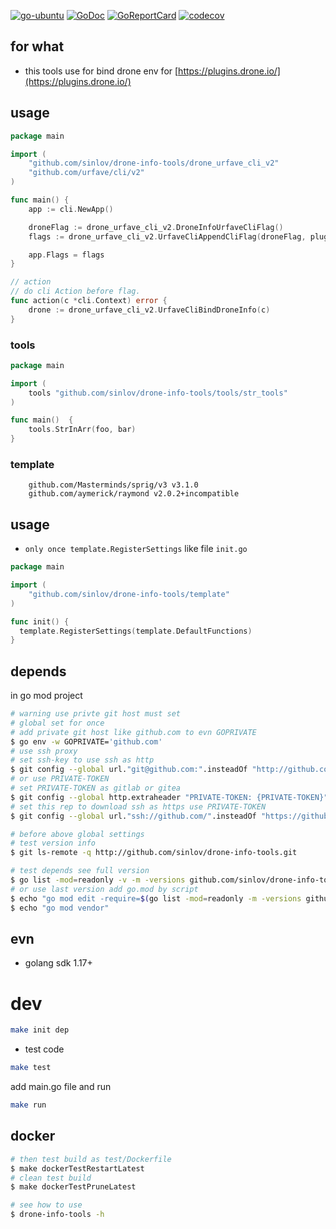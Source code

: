 [![go-ubuntu](https://github.com/sinlov/drone-info-tools/workflows/go-ubuntu/badge.svg?branch=main)](https://github.com/sinlov/drone-info-tools/actions)
[![GoDoc](https://godoc.org/github.com/sinlov/drone-info-tools?status.png)](https://godoc.org/github.com/sinlov/drone-info-tools/)
[![GoReportCard](https://goreportcard.com/badge/github.com/sinlov/drone-info-tools)](https://goreportcard.com/report/github.com/sinlov/drone-info-tools)
[![codecov](https://codecov.io/gh/sinlov/drone-info-tools/branch/main/graph/badge.svg)](https://codecov.io/gh/sinlov/drone-info-tools)

## for what

- this tools use for bind drone env for [https://plugins.drone.io/](https://plugins.drone.io/)

## usage

```go
package main

import (
	"github.com/sinlov/drone-info-tools/drone_urfave_cli_v2"
	"github.com/urfave/cli/v2"
)

func main() {
	app := cli.NewApp()

	droneFlag := drone_urfave_cli_v2.DroneInfoUrfaveCliFlag()
	flags := drone_urfave_cli_v2.UrfaveCliAppendCliFlag(droneFlag, pluginFlag())

	app.Flags = flags
}

// action
// do cli Action before flag.
func action(c *cli.Context) error {
	drone := drone_urfave_cli_v2.UrfaveCliBindDroneInfo(c)
}
```

### tools

```go
package main

import (
	tools "github.com/sinlov/drone-info-tools/tools/str_tools"
)

func main()  {
	tools.StrInArr(foo, bar)
}
```

### template

```
	github.com/Masterminds/sprig/v3 v3.1.0
	github.com/aymerick/raymond v2.0.2+incompatible
```

## usage

- `only once template.RegisterSettings` like file `init.go`

```go
package main

import (
	"github.com/sinlov/drone-info-tools/template"
)

func init() {
  template.RegisterSettings(template.DefaultFunctions)
}
```

## depends

in go mod project

```bash
# warning use privte git host must set
# global set for once
# add private git host like github.com to evn GOPRIVATE
$ go env -w GOPRIVATE='github.com'
# use ssh proxy
# set ssh-key to use ssh as http
$ git config --global url."git@github.com:".insteadOf "http://github.com/"
# or use PRIVATE-TOKEN
# set PRIVATE-TOKEN as gitlab or gitea
$ git config --global http.extraheader "PRIVATE-TOKEN: {PRIVATE-TOKEN}"
# set this rep to download ssh as https use PRIVATE-TOKEN
$ git config --global url."ssh://github.com/".insteadOf "https://github.com/"

# before above global settings
# test version info
$ git ls-remote -q http://github.com/sinlov/drone-info-tools.git

# test depends see full version
$ go list -mod=readonly -v -m -versions github.com/sinlov/drone-info-tools
# or use last version add go.mod by script
$ echo "go mod edit -require=$(go list -mod=readonly -m -versions github.com/sinlov/drone-info-tools | awk '{print $1 "@" $NF}')"
$ echo "go mod vendor"
```

## evn

- golang sdk 1.17+

# dev

```bash
make init dep
```

- test code

```bash
make test
```

add main.go file and run

```bash
make run
```

## docker

```bash
# then test build as test/Dockerfile
$ make dockerTestRestartLatest
# clean test build
$ make dockerTestPruneLatest

# see how to use
$ drone-info-tools -h
```
